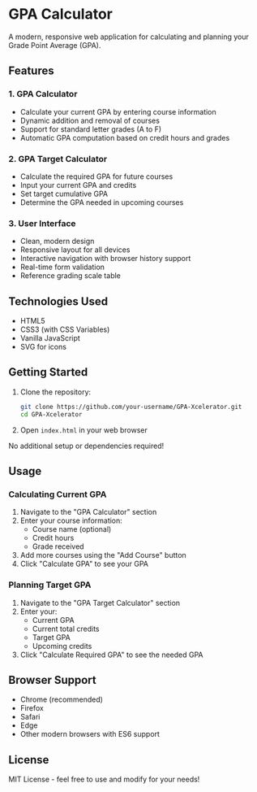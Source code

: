 # GPA Calculator

A modern, responsive web application for calculating and planning your Grade Point Average (GPA).

## Features

### 1. GPA Calculator
- Calculate your current GPA by entering course information
- Dynamic addition and removal of courses
- Support for standard letter grades (A to F)
- Automatic GPA computation based on credit hours and grades

### 2. GPA Target Calculator
- Calculate the required GPA for future courses
- Input your current GPA and credits
- Set target cumulative GPA
- Determine the GPA needed in upcoming courses

### 3. User Interface
- Clean, modern design
- Responsive layout for all devices
- Interactive navigation with browser history support
- Real-time form validation
- Reference grading scale table

## Technologies Used
- HTML5
- CSS3 (with CSS Variables)
- Vanilla JavaScript
- SVG for icons

## Getting Started

1. Clone the repository:

    ```sh
    git clone https://github.com/your-username/GPA-Xcelerator.git
    cd GPA-Xcelerator
    ```

2. Open `index.html` in your web browser

No additional setup or dependencies required!

## Usage

### Calculating Current GPA
1. Navigate to the "GPA Calculator" section
2. Enter your course information:
   - Course name (optional)
   - Credit hours
   - Grade received
3. Add more courses using the "Add Course" button
4. Click "Calculate GPA" to see your GPA

### Planning Target GPA
1. Navigate to the "GPA Target Calculator" section
2. Enter your:
   - Current GPA
   - Current total credits
   - Target GPA
   - Upcoming credits
3. Click "Calculate Required GPA" to see the needed GPA

## Browser Support
- Chrome (recommended)
- Firefox
- Safari
- Edge
- Other modern browsers with ES6 support

## License
MIT License - feel free to use and modify for your needs!

